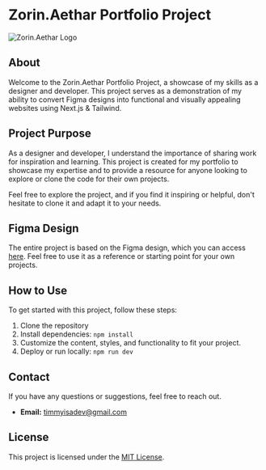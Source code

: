 # Zorin.Aethar Portfolio Project

![Zorin.Aethar Logo](https://zorinaethar.netlify.app/_next/image?url=%2Fzorin_logo.png&w=256&q=75)

## About
Welcome to the Zorin.Aethar Portfolio Project, a showcase of my skills as a designer and developer. This project serves as a demonstration of my ability to convert Figma designs into functional and visually appealing websites using Next.js & Tailwind.

## Project Purpose
As a designer and developer, I understand the importance of sharing work for inspiration and learning. This project is created for my portfolio to showcase my expertise and to provide a resource for anyone looking to explore or clone the code for their own projects.

Feel free to explore the project, and if you find it inspiring or helpful, don't hesitate to clone it and adapt it to your needs.

## Figma Design
The entire project is based on the Figma design, which you can access [here](https://www.figma.com/file/h22LJvsLbfFbpdmbAYo0Zr/Zorin.Aethar?type=design&mode=design&t=xRq78PamVhWc4Lh6-1). Feel free to use it as a reference or starting point for your own projects.

## How to Use
To get started with this project, follow these steps:

1. Clone the repository
2. Install dependencies: `npm install`
3. Customize the content, styles, and functionality to fit your project.
4. Deploy or run locally: `npm run dev`

## Contact
If you have any questions or suggestions, feel free to reach out.

- **Email:** [timmyisadev@gmail.com](timmyisadev@gmail.com)

## License
This project is licensed under the [MIT License](LICENSE).
